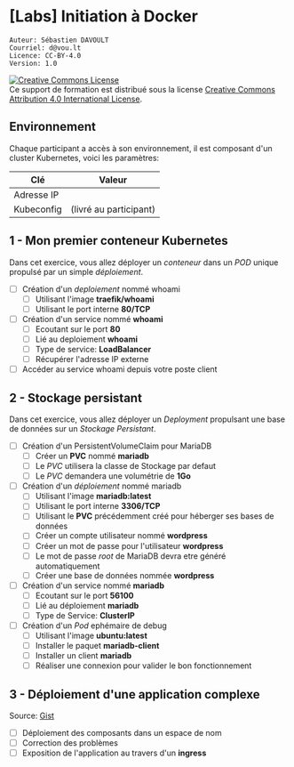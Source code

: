 # [Labs] Initiation à Docker

    Auteur: Sébastien DAVOULT
    Courriel: d@vou.lt
    Licence: CC-BY-4.0
    Version: 1.0

<!--- Forked from  --->

<a rel="license" href="http://creativecommons.org/licenses/by/4.0/"><img alt="Creative Commons License" style="border-width:0" src="https://i.creativecommons.org/l/by/4.0/88x31.png" /></a><br />Ce support de formation est distribué sous la license <a rel="license" href="http://creativecommons.org/licenses/by/4.0/">Creative Commons Attribution 4.0 International License</a>.

## Environnement

Chaque participant a accès à son environnement, il est composant d'un cluster Kubernetes, voici les paramètres:

| Clé        | Valeur                 |
| ---------- | ---------------------- |
| Adresse IP |                        |
| Kubeconfig | (livré au participant) |

## 1 - Mon premier conteneur Kubernetes

Dans cet exercice, vous allez déployer un *conteneur* dans un *POD* unique propulsé par un simple *déploiement*.

- [ ] Création d'un *deploiement* nommé whoami
  - [ ] Utilisant l'image **traefik/whoami**
  - [ ] Utilisant le port interne **80/TCP**
- [ ] Création d'un service nommé **whoami**
  - [ ] Ecoutant sur le port **80**
  - [ ] Lié au deploiement **whoami**
  - [ ] Type de service: **LoadBalancer**
  - [ ] Récupérer l'adresse IP externe
- [ ] Accéder au service whoami depuis votre poste client

## 2 - Stockage persistant

Dans cet exercice, vous allez déployer un *Deployment* propulsant une base de données sur un *Stockage Persistant*.

- [ ] Création d'un PersistentVolumeClaim pour MariaDB
  - [ ] Créer un **PVC** nommé **mariadb**
  - [ ] Le *PVC* utilisera la classe de Stockage par defaut
  - [ ] Le *PVC* demandera une volumétrie de **1Go**
- [ ] Création d'un *déploiement* nommé mariadb
  - [ ] Utilisant l'image **mariadb:latest**
  - [ ] Utilisant le port interne **3306/TCP**
  - [ ] Utilisant le **PVC** précédemment créé pour héberger ses bases de données
  - [ ] Créer un compte utilisateur nommé **wordpress**
  - [ ] Créer un mot de passe pour l'utilisateur **wordpress**
  - [ ] Le mot de passe *root* de MariaDB devra etre généré automatiquement
  - [ ] Créer une base de données nommée **wordpress**
- [ ] Création d'un service nommé **mariadb**
  - [ ] Ecoutant sur le port **56100** 
  - [ ] Lié au déploiement **mariadb**
  - [ ] Type de Service: **ClusterIP**
- [ ] Création d'un *Pod* ephémaire de debug
  - [ ] Utilisant l'image **ubuntu:latest**
  - [ ] Installer le paquet **mariadb-client**
  - [ ] Installer un client **mariadb**
  - [ ] Réaliser une connexion pour valider le bon fonctionnement

## 3 - Déploiement d'une application complexe

Source: [Gist](https://gist.github.com/davoult/9fb6f9f604bf2da2a060eeb91e69c4bb)

- [ ] Déploiement des composants dans un espace de nom
- [ ] Correction des problèmes
- [ ] Exposition de l'application au travers d'un **ingress**
